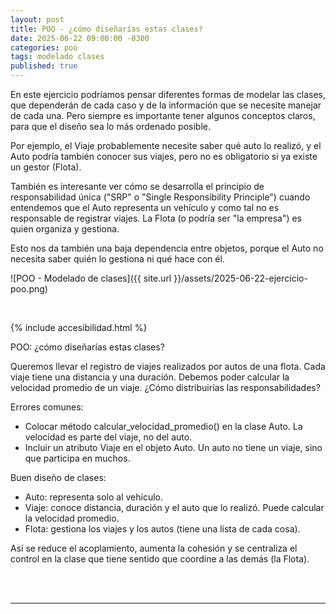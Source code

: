 ```yaml
---
layout: post
title: POO - ¿cómo diseñarías estas clases?
date: 2025-06-22 09:00:00 -0300
categories: poo
tags: modelado clases
published: true
---
```


En este ejercicio podríamos pensar diferentes formas de modelar las clases, que dependerán de cada caso y de la información que se necesite manejar de cada una. Pero siempre es importante tener algunos conceptos claros, para que el diseño sea lo más ordenado posible.

Por ejemplo, el Viaje probablemente necesite saber qué auto lo realizó, y el Auto podría también conocer sus viajes, pero no es obligatorio si ya existe un gestor (Flota).

También es interesante ver cómo se desarrolla el principio de responsabilidad única ("SRP" o "Single Responsibility Principle") cuando entendemos que el Auto representa un vehículo y como tal no es responsable de registrar viajes. La Flota (o podría ser "la empresa") es quien organiza y gestiona.

Esto nos da también una baja dependencia entre objetos, porque el Auto no necesita saber quién lo gestiona ni qué hace con él.

![POO - Modelado de clases]({{ site.url }}/assets/2025-06-22-ejercicio-poo.png)


&nbsp;

{% include accesibilidad.html %}

POO: ¿cómo diseñarías estas clases?

Queremos llevar el registro de viajes realizados por autos de una flota. Cada viaje tiene una distancia y una duración. Debemos poder calcular la velocidad promedio de un viaje.
¿Cómo distribuirías las responsabilidades?

Errores comunes: 
- Colocar método calcular_velocidad_promedio() en la clase Auto. La velocidad es parte del viaje, no del auto.
- Incluir un atributo Viaje en el objeto Auto. Un auto no tiene un viaje, sino que participa en muchos.

Buen diseño de clases:
- Auto: representa solo al vehículo.
- Viaje: conoce distancia, duración y el auto que lo realizó. Puede calcular la velocidad promedio.
- Flota: gestiona los viajes y los autos (tiene una lista de cada cosa).

Así se reduce el acoplamiento, aumenta la cohesión y se centraliza el control en la clase que tiene sentido que coordine a las demás (la Flota).


</div></details>
<br />&nbsp;
<hr />
